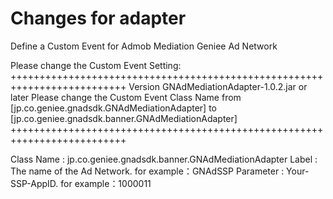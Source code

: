 # Changes for adapter
Define a Custom Event for Admob Mediation Geniee Ad Network

Please change the Custom Event Setting:
++++++++++++++++++++++++++++++++++++++++++++++++++++++++++++++++++++++++++
Version GNAdMediationAdapter-1.0.2.jar or later
Please change the Custom Event Class Name
from
[jp.co.geniee.gnadsdk.GNAdMediationAdapter]
to
[jp.co.geniee.gnadsdk.banner.GNAdMediationAdapter]
++++++++++++++++++++++++++++++++++++++++++++++++++++++++++++++++++++++++++

Class Name : jp.co.geniee.gnadsdk.banner.GNAdMediationAdapter
Label      : The name of the Ad Network. for example：GNAdSSP
Parameter  : Your-SSP-AppID. for example：1000011